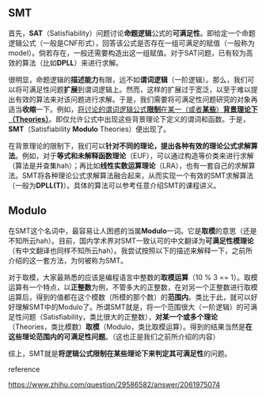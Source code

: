 ## SMT

首先，**SAT**（Satisfiability）问题讨论**命题逻辑**公式的**可满足性**。即给定一个命题逻辑公式（一般是CNF形式），回答该公式是否存在一组可满足的赋值（一般称为model）。倘若存在，一般还需要构造出这一组赋值。对于SAT问题，已有较为高效的算法（比如**DPLL**）来进行求解。

很明显，命题逻辑的**描述能力**有限，远不如**谓词逻辑**（一阶逻辑）。那么，我们可以将可满足性问题**扩展**到谓词逻辑上。然而，这样的扩展过于宽泛，以至于难以提出有效的算法来对该问题进行求解。于是，我们需要将可满足性问题研究的对象再适当**收缩**一下。例如，<u>将讨论的谓词逻辑公式**限制**在某一（或者**某些**）**背景理论下（Theories）**</u>。即仅允许公式中出现这些背景理论下定义的谓词和函数。于是，**SMT**（Satisfiability **Modulo** Theories）便出现了。

在背景理论的限制下，我们可以**针对不同的理论，提出各种有效的理论公式求解算法**。例如，对于**等式和未解释函数理论**（EUF），可以通过构造等价类来进行求解（算法是并查集hah）；再比如**线性实数运算理论**（LRA），也有一套自己的求解算法。SMT将各种理论公式求解算法融合起来，从而实现一个有效的SMT求解算法（一般为**DPLL(T)**）。具体的算法可以参考任意介绍SMT的课程讲义。

## Modulo

在SMT这个名词中，最容易让人困惑的当属**Modulo**一词。它是**取模**的意思（还是不知所云hah）。目前，国内学术界对SMT一致认可的中文翻译为**可满足性模理论**（有中文翻译也同样不知所云hah）。我尝试按照以下的描述来解释一下，之前所介绍的这一套方法，为何被称为SMT。 

对于取模，大家最熟悉的应该是编程语言中整数的**取模运算**（10 % 3 == 1）。取模运算有一个特点，以**正整数**为例，不管多大的正整数，在对另一个正整数进行取模运算后，得到的值都在这个模数（所模的那个数）的**范围内**。类比于此，就可以好好理解SMT中的Modulo了。所谓SMT就是，将一个范围很大（一阶逻辑）的可满足性问题（Satisfiability，类比很大的正整数），**对某一个或多个理论**（Theories，类比模数）**取模**（Modulo，类比取模运算）。得到的结果当然是**在这些理论范围内的可满足性问题**。（这也正是我们之前所介绍的内容）

综上，SMT就是**将逻辑公式限制在某些理论下来判定其可满足性**的问题。



reference

https://www.zhihu.com/question/29586582/answer/2061975074